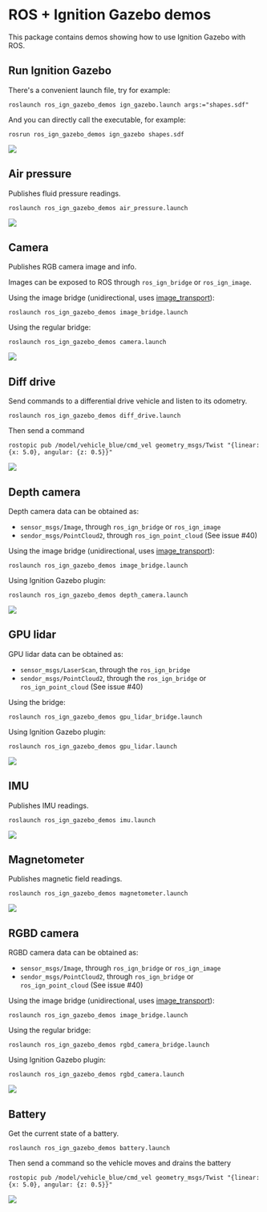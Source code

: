 # ROS + Ignition Gazebo demos

This package contains demos showing how to use Ignition Gazebo with ROS.

## Run Ignition Gazebo

There's a convenient launch file, try for example:

    roslaunch ros_ign_gazebo_demos ign_gazebo.launch args:="shapes.sdf"

And you can directly call the executable, for example:

    rosrun ros_ign_gazebo_demos ign_gazebo shapes.sdf

![](images/shapes_demo.png)

## Air pressure

Publishes fluid pressure readings.

    roslaunch ros_ign_gazebo_demos air_pressure.launch

![](images/air_pressure_demo.png)

## Camera

Publishes RGB camera image and info.

Images can be exposed to ROS through `ros_ign_bridge` or `ros_ign_image`.

Using the image bridge (unidirectional, uses [image_transport](http://wiki.ros.org/image_transport)):

    roslaunch ros_ign_gazebo_demos image_bridge.launch

Using the regular bridge:

    roslaunch ros_ign_gazebo_demos camera.launch

![](images/camera_demo.png)

## Diff drive

Send commands to a differential drive vehicle and listen to its odometry.

    roslaunch ros_ign_gazebo_demos diff_drive.launch

Then send a command

    rostopic pub /model/vehicle_blue/cmd_vel geometry_msgs/Twist "{linear: {x: 5.0}, angular: {z: 0.5}}"

![](images/diff_drive_demo.png)

## Depth camera

Depth camera data can be obtained as:

* `sensor_msgs/Image`, through `ros_ign_bridge` or `ros_ign_image`
* `sendor_msgs/PointCloud2`, through `ros_ign_point_cloud` (See issue #40)

Using the image bridge (unidirectional, uses [image_transport](http://wiki.ros.org/image_transport)):

    roslaunch ros_ign_gazebo_demos image_bridge.launch

Using Ignition Gazebo plugin:

    roslaunch ros_ign_gazebo_demos depth_camera.launch

![](images/depth_camera_demo.png)

## GPU lidar

GPU lidar data can be obtained as:

* `sensor_msgs/LaserScan`, through the `ros_ign_bridge`
* `sendor_msgs/PointCloud2`, through the `ros_ign_bridge` or `ros_ign_point_cloud` (See issue #40)

Using the bridge:

    roslaunch ros_ign_gazebo_demos gpu_lidar_bridge.launch

Using Ignition Gazebo plugin:

    roslaunch ros_ign_gazebo_demos gpu_lidar.launch

![](images/gpu_lidar_demo.png)

## IMU

Publishes IMU readings.

    roslaunch ros_ign_gazebo_demos imu.launch

![](images/imu_demo.png)

## Magnetometer

Publishes magnetic field readings.

    roslaunch ros_ign_gazebo_demos magnetometer.launch

![](images/magnetometer_demo.png)

## RGBD camera

RGBD camera data can be obtained as:

* `sensor_msgs/Image`, through `ros_ign_bridge` or `ros_ign_image`
* `sendor_msgs/PointCloud2`, through `ros_ign_bridge` or `ros_ign_point_cloud` (See issue #40)

Using the image bridge (unidirectional, uses [image_transport](http://wiki.ros.org/image_transport)):

    roslaunch ros_ign_gazebo_demos image_bridge.launch

Using the regular bridge:

    roslaunch ros_ign_gazebo_demos rgbd_camera_bridge.launch

Using Ignition Gazebo plugin:

    roslaunch ros_ign_gazebo_demos rgbd_camera.launch

![](images/rgbd_camera_demo.png)

## Battery

Get the current state of a battery.

    roslaunch ros_ign_gazebo_demos battery.launch

Then send a command so the vehicle moves and drains the battery

    rostopic pub /model/vehicle_blue/cmd_vel geometry_msgs/Twist "{linear: {x: 5.0}, angular: {z: 0.5}}"

![](images/battery_demo.png)
